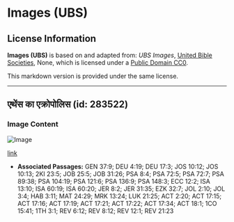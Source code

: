 # Images (UBS)

## License Information

**Images (UBS)** is based on and adapted from: _UBS Images_, [United Bible Societies](https://unitedbiblesocieties.org/), None, which is licensed under a [Public Domain CC0](https://creativecommons.org/public-domain/cc0/).

This markdown version is provided under the same license.



--------------------------------

## एथेंस का एक्रोपोलिस (id: 283522)

### Image Content

![Image](https://cdn.aquifer.bible/aquifer-content/resources/Media/WEB-0005_acropolis_athens.jpg)

[link](https://cdn.aquifer.bible/aquifer-content/resources/Media/WEB-0005_acropolis_athens.jpg)

* **Associated Passages:** GEN 37:9; DEU 4:19; DEU 17:3; JOS 10:12; JOS 10:13; 2KI 23:5; JOB 25:5; JOB 31:26; PSA 8:4; PSA 72:5; PSA 72:7; PSA 89:38; PSA 104:19; PSA 121:6; PSA 136:9; PSA 148:3; ECC 12:2; ISA 13:10; ISA 60:19; ISA 60:20; JER 8:2; JER 31:35; EZK 32:7; JOL 2:10; JOL 3:4; HAB 3:11; MAT 24:29; MRK 13:24; LUK 21:25; ACT 2:20; ACT 17:15; ACT 17:16; ACT 17:19; ACT 17:21; ACT 17:22; ACT 17:34; ACT 18:1; 1CO 15:41; 1TH 3:1; REV 6:12; REV 8:12; REV 12:1; REV 21:23

